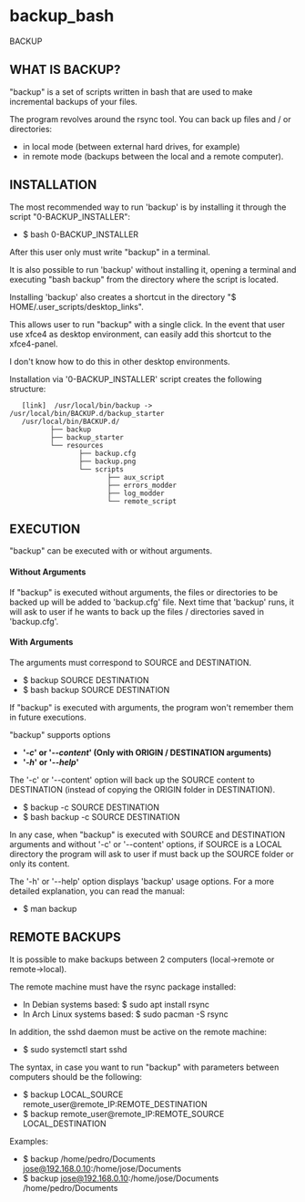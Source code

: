 # backup_bash
BACKUP


## WHAT IS BACKUP?
"backup" is a set of scripts written in bash that are used to make
incremental backups of your files.

The program revolves around the rsync tool.
You can back up files and / or directories:
 - in local mode (between external hard drives, for example)
 - in remote mode (backups between the local and a remote computer).


## INSTALLATION
The most recommended way to run 'backup' is by installing it through
the script "0-BACKUP_INSTALLER":
 - $ bash 0-BACKUP_INSTALLER
 
After this user only must write "backup" in a terminal.

It is also possible to run 'backup' without installing it, opening a terminal
and executing "bash backup" from the directory where the script is located.

Installing 'backup' also creates a shortcut in the directory
"$ HOME/.user_scripts/desktop_links".

This allows user to run "backup" with a single click.
In the event that user use xfce4 as desktop environment,
can easily add this shortcut to the xfce4-panel.

I don't know how to do this in other desktop environments.

Installation via '0-BACKUP_INSTALLER' script creates the following structure:

       [link]  /usr/local/bin/backup -> /usr/local/bin/BACKUP.d/backup_starter
       /usr/local/bin/BACKUP.d/
              ├── backup
              ├── backup_starter
              └── resources
                     ├── backup.cfg
                     ├── backup.png
                     └── scripts
                            ├── aux_script
                            ├── errors_modder
                            ├── log_modder
                            └── remote_script


## EXECUTION
"backup" can be executed with or without arguments.

#### Without Arguments
If "backup" is executed without arguments, the files or directories
to be backed up will be added to 'backup.cfg' file.
Next time that 'backup' runs, it will ask to user if he wants to back up
the files / directories saved in 'backup.cfg'.

#### With Arguments
The arguments must correspond to SOURCE and DESTINATION.
  - $ backup SOURCE DESTINATION
  - $ bash backup SOURCE DESTINATION

If "backup" is executed with arguments, the program won't remember them
in future executions.

"backup" supports options
 - **'_-c_' or '_--content_' (Only with ORIGIN / DESTINATION arguments)**
 - **'_-h_' or '_--help_'**

The '-c' or '--content' option will back up the SOURCE content to DESTINATION
(instead of copying the ORIGIN folder in DESTINATION).
  - $ backup -c SOURCE DESTINATION
  - $ bash backup -c SOURCE DESTINATION 

In any case, when "backup" is executed with SOURCE and DESTINATION arguments
and without '-c' or '--content' options, if SOURCE is a LOCAL directory the
program will ask to user if must back up the SOURCE folder or only its content.

The '-h' or '--help' option displays 'backup' usage options.
For a more detailed explanation, you can read the manual:
  - $ man backup


## REMOTE BACKUPS
It is possible to make backups between 2 computers
(local->remote or remote->local).

The remote machine must have the rsync package installed:
  - In Debian systems based:     $ sudo apt install rsync
  - In Arch Linux systems based: $ sudo pacman -S rsync
  
In addition, the sshd daemon must be active on the remote machine:
  - $ sudo systemctl start sshd

The syntax, in case you want to run "backup" with parameters
between computers should be the following:
  - $ backup LOCAL_SOURCE remote_user@remote_IP:REMOTE_DESTINATION
  - $ backup remote_user@remote_IP:REMOTE_SOURCE LOCAL_DESTINATION
  

Examples:
  - $ backup /home/pedro/Documents jose@192.168.0.10:/home/jose/Documents
  - $ backup jose@192.168.0.10:/home/jose/Documents /home/pedro/Documents
  
